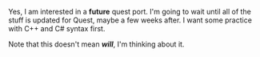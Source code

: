 Yes, I am interested in a **future** quest port. I'm going to wait until all of the stuff is updated for Quest, maybe a few weeks after. I want some practice with C++ and C# syntax first.

Note that this doesn't mean ***will***, I'm thinking about it.
